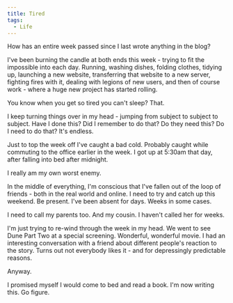 ```yaml
---
title: Tired
tags:
  - Life
---
```


How has an entire week passed since I last wrote anything in the blog?


I've been burning the candle at both ends this week - trying to fit the impossible into each day. Running, washing dishes, folding clothes, tidying up, launching a new website, transferring that website to a new server, fighting fires with it, dealing with legions of new users, and then of course work - where a huge new project has started rolling.


You know when you get so tired you can't sleep? That.


I keep turning things over in my head - jumping from subject to subject to subject. Have I done this? Did I remember to do that? Do they need this? Do I need to do that? It's endless.


Just to top the week off I've caught a bad cold. Probably caught while commuting to the office earlier in the week. I got up at 5:30am that day, after falling into bed after midnight.


I really am my own worst enemy.


In the middle of everything, I'm conscious that I've fallen out of the loop of friends - both in the real world and online. I need to try and catch up this weekend. Be present. I've been absent for days. Weeks in some cases.


I need to call my parents too. And my cousin. I haven't called her for weeks.


I'm just trying to re-wind through the week in my head. We went to see Dune Part Two at a special screening. Wonderful, wonderful movie. I had an interesting conversation with a friend about different people's reaction to the story. Turns out not everybody likes it - and for depressingly predictable reasons.


Anyway.


I promised myself I would come to bed and read a book. I'm now writing this. Go figure.



